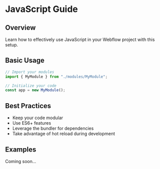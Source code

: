 # JavaScript Guide

## Overview

Learn how to effectively use JavaScript in your Webflow project with this setup.

## Basic Usage

```javascript
// Import your modules
import { MyModule } from "./modules/MyModule";

// Initialize your code
const app = new MyModule();
```

## Best Practices

- Keep your code modular
- Use ES6+ features
- Leverage the bundler for dependencies
- Take advantage of hot reload during development

## Examples

Coming soon...
